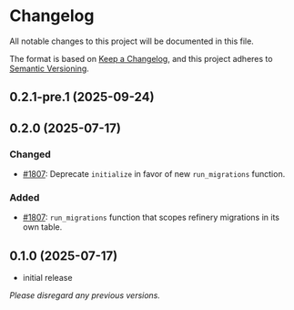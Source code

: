 # Changelog
All notable changes to this project will be documented in this file.

The format is based on [Keep a Changelog](https://keepachangelog.com/en/1.0.0/),
and this project adheres to [Semantic Versioning](https://semver.org/spec/v2.0.0.html).

## 0.2.1-pre.1 (2025-09-24)

## 0.2.0 (2025-07-17)

### Changed

- [#1807](https://github.com/openmls/openmls/pull/1807): Deprecate `initialize` in favor of new `run_migrations` function.

### Added

- [#1807](https://github.com/openmls/openmls/pull/1807): `run_migrations` function that scopes refinery migrations in its own table.

## 0.1.0 (2025-07-17)
- initial release

*Please disregard any previous versions.*
